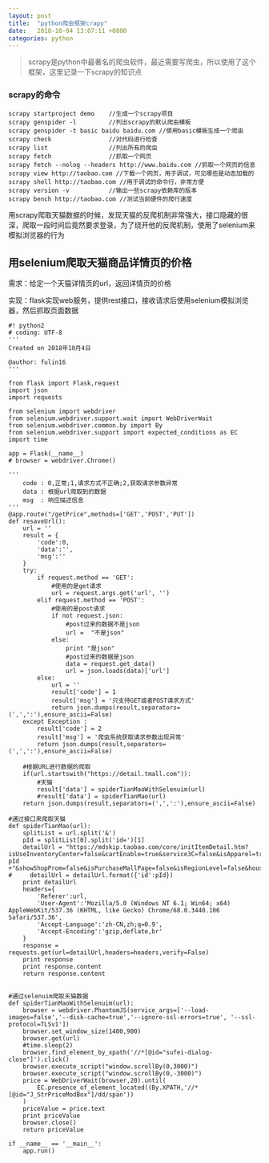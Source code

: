 ```yaml
---
layout: post
title:  "python爬虫框架crapy"
date:	2018-10-04 13:07:11 +0800
categories: python
---
```


> scrapy是python中最著名的爬虫软件，最近需要写爬虫，所以使用了这个框架，这里记录一下scrapy的知识点

### scrapy的命令

	scrapy startproject demo 	//生成一个scrapy项目
	scrapy genspider -l  		//列出scrapy的默认爬虫模板
	scrapy genspider -t basic baidu baidu.com //使用basic模板生成一个爬虫
	scrapy check 				//对代码进行检查
	scrapy list					//列出所有的爬虫
	scrapy fetch				//抓取一个网页
	scrapy fetch --nolog --headers http://www.baidu.com //抓取一个网页的信息
	scrapy view http://taobao.com //下载一个网页，用于调试，可见哪些是动态加载的
	scrapy shell http://taobao.com //用于调试的命令行，非常方便
	scrapy version -v 			//输出一些scrapy依赖库的版本
	scrapy bench http://taobao.com //测试当前硬件的爬行速度

用scrapy爬取天猫数据的时候，发现天猫的反爬机制非常强大，接口隐藏的很深，爬取一段时间后竟然要求登录，为了绕开他的反爬机制，使用了selenium来模拟浏览器的行为

## 用selenium爬取天猫商品详情页的价格

需求：给定一个天猫详情页的url，返回详情页的价格

实现：flask实现web服务，提供rest接口，接收请求后使用selenium模拟浏览器，然后抓取页面数据

	#! python2
	# coding: UTF-8
	'''
	Created on 2018年10月4日
	
	@author: fulin16
	'''
	
	from flask import Flask,request
	import json
	import requests
	
	from selenium import webdriver
	from selenium.webdriver.support.wait import WebDriverWait
	from selenium.webdriver.common.by import By
	from selenium.webdriver.support import expected_conditions as EC
	import time
	
	app = Flask(__name__)
	# browser = webdriver.Chrome()
	
	'''
	    code : 0,正常;1,请求方式不正确;2,获取请求参数异常
	    data : 根据url爬取到的数据
	    msg  : 响应描述信息
	'''
	@app.route("/getPrice",methods=['GET','POST','PUT'])
	def resaveUrl():
	    url = ''
	    result = {
	        'code':0,
	        'data':'',
	        'msg':''
	    }
	    try:
	        if request.method == 'GET':
	            #使用的是get请求
	            url = request.args.get('url', '')
	        elif request.method == 'POST':
	            #使用的是post请求
	            if not request.json:
	                #post过来的数据不是json
	                url =  "不是json"
	            else:
	                print "是json"
	                #post过来的数据是json
	                data = request.get_data()
	                url = json.loads(data)['url']
	        else:
	            url = ''
	            result['code'] = 1
	            result['msg'] = '只支持GET或者POST请求方式'
	            return json.dumps(result,separators=(',',':'),ensure_ascii=False)
	    except Exception :
	        result['code'] = 2
	        result['msg'] = '爬虫系统获取请求参数出现异常'
	        return json.dumps(result,separators=(',',':'),ensure_ascii=False)
	    
	    #根据URL进行数据的爬取
	    if(url.startswith("https://detail.tmall.com")):
	        #天猫
	        result['data'] = spiderTianMaoWithSelenuim(url)
	        #result['data'] = spiderTianMao(url)
	    return json.dumps(result,separators=(',',':'),ensure_ascii=False)
	
	#通过接口来爬取天猫
	def spiderTianMao(url):
	    splitList = url.split('&')
	    pId = splitList[0].split('id=')[1]
	    detailUrl = "https://mdskip.taobao.com/core/initItemDetail.htm?isUseInventoryCenter=false&cartEnable=true&service3C=false&isApparel=true&isSecKill=false&tmallBuySupport=true&isAreaSell=false&tryBeforeBuy=false&offlineShop=false&itemId="+ pId +"&showShopProm=false&isPurchaseMallPage=false&isRegionLevel=false&household=false&sellerPreview=false&queryMemberRight=true&addressLevel=2&isForbidBuyItem=false"
	#     detailUrl = detailUrl.format({'id':pId})
	    print detailUrl
	    headers={
	        'Referer':url,
	        'User-Agent':'Mozilla/5.0 (Windows NT 6.1; Win64; x64) AppleWebKit/537.36 (KHTML, like Gecko) Chrome/68.0.3440.106 Safari/537.36',
	        'Accept-Language':'zh-CN,zh;q=0.9',
	        'Accept-Encoding':'gzip,deflate,br'
	    }
	    response = requests.get(url=detailUrl,headers=headers,verify=False)
	    print response
	    print response.content
	    return response.content
	    
	
	#通过selenuim爬取天猫数据
	def spiderTianMaoWithSelenuim(url):
	    browser = webdriver.PhantomJS(service_args=['--load-images=false','--disk-cache=true','--ignore-ssl-errors=true', '--ssl-protocol=TLSv1'])
	    browser.set_window_size(1400,900)
	    browser.get(url)
	    #time.sleep(2)
	    browser.find_element_by_xpath('//*[@id="sufei-dialog-close"]').click()
	    browser.execute_script("window.scrollBy(0,3000)")
	    browser.execute_script("window.scrollBy(0,-3000)")
	    price = WebDriverWait(browser,20).until(
	        EC.presence_of_element_located((By.XPATH,'//*[@id="J_StrPriceModBox"]/dd/span'))
	    )
	    priceValue = price.text
	    print priceValue
	    browser.close()
	    return priceValue
	
	if __name__ == '__main__':
	    app.run()
